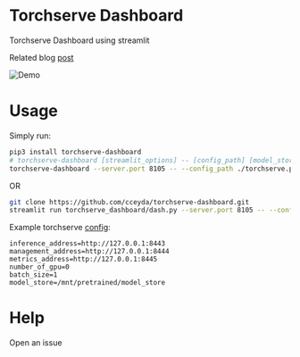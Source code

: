 # Torchserve Dashboard

Torchserve Dashboard using streamlit

Related blog [post](https://cceyda.github.io/blog/torchserve/streamlit/dashboard/2020/10/15/torchserve.html)

![Demo](assets/dashboard_demo.gif)

# Usage

Simply run:

```bash
pip3 install torchserve-dashboard
# torchserve-dashboard [streamlit_options] -- [config_path] [model_store(optional)]
torchserve-dashboard --server.port 8105 -- --config_path ./torchserve.properties --model_store ./model_store
```
OR 
```bash
git clone https://github.com/cceyda/torchserve-dashboard.git
streamlit run torchserve_dashboard/dash.py --server.port 8105 -- --config_path ./torchserve.properties 
```
Example torchserve [config](https://pytorch.org/serve/configuration.html):

```
inference_address=http://127.0.0.1:8443
management_address=http://127.0.0.1:8444
metrics_address=http://127.0.0.1:8445
number_of_gpu=0
batch_size=1
model_store=/mnt/pretrained/model_store
```
# Help

Open an issue



